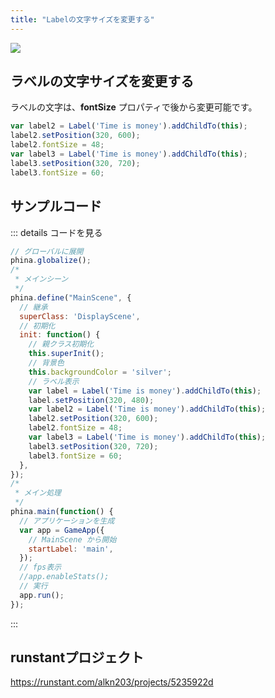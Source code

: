 ```yaml
---
title: "Labelの文字サイズを変更する"
---
```


![](https://storage.googleapis.com/zenn-user-upload/cafqbk0hcgmrot4jrq3b11okb5vs)

## ラベルの文字サイズを変更する
ラベルの文字は、**fontSize** プロパティで後から変更可能です。

```js
var label2 = Label('Time is money').addChildTo(this);
label2.setPosition(320, 600);
label2.fontSize = 48;
var label3 = Label('Time is money').addChildTo(this);
label3.setPosition(320, 720);
label3.fontSize = 60;
```

## サンプルコード
::: details コードを見る
```js
// グローバルに展開
phina.globalize();
/*
 * メインシーン
 */
phina.define("MainScene", {
  // 継承
  superClass: 'DisplayScene',
  // 初期化
  init: function() {
    // 親クラス初期化
    this.superInit();
    // 背景色
    this.backgroundColor = 'silver';
    // ラベル表示
    var label = Label('Time is money').addChildTo(this);
    label.setPosition(320, 480);
    var label2 = Label('Time is money').addChildTo(this);
    label2.setPosition(320, 600);
    label2.fontSize = 48;
    var label3 = Label('Time is money').addChildTo(this);
    label3.setPosition(320, 720);
    label3.fontSize = 60;
  },
});
/*
 * メイン処理
 */
phina.main(function() {
  // アプリケーションを生成
  var app = GameApp({
    // MainScene から開始
    startLabel: 'main',
  });
  // fps表示
  //app.enableStats();
  // 実行
  app.run();
});
```
:::

## runstantプロジェクト
https://runstant.com/alkn203/projects/5235922d
